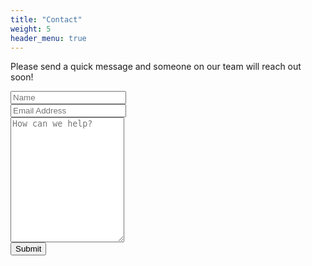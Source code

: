 ```yaml
---
title: "Contact"
weight: 5
header_menu: true
---
```


Please send a quick message and someone on our team will reach out soon!

<div class="container">
  <form action="https://script.google.com/macros/s/AKfycbwe6KjUbtbIGGRxWorzEYnfa0Uc-1E9TR5zreu5FkzHF6vZqKsK-_lj77gMG_YR-as2/exec">
    <div class="row">
      <div class="col-100">
        <input type="text" id="name" name="name" placeholder="Name">
      </div>
    </div>
    <div class="row">
      <div class="col-100">
        <input type="text" id="email" name="email" placeholder="Email Address">
      </div>
    </div>
    <div class="row">
      <div class="col-100">
        <textarea id="message" name="message" placeholder="How can we help?" style="height:200px"></textarea>
      </div>
    </div>
    <div class="row">
      <input type="submit" value="Submit">
    </div>
  </form>
</div>
